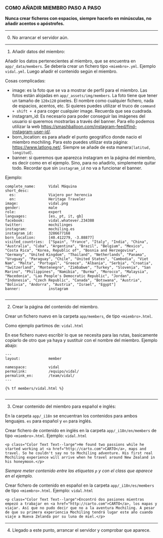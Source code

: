 ### COMO AÑADIR MIEMBRO PASO A PASO ###

**Nunca crear ficheros con espacios, siempre hacerlo en minúsculas, no añadir acentos o apóstrofes.**

---

0. No arrancar el servidor aún.

---

1. Añadir datos del miembro:

Añadir los datos pertenecientes al miembro, que se encuentra en ```app/_data/members```. Se debería crear un fichero tipo ```<miembro>.yml```. Ejemplo ```vidal.yml```. Luego añadir el contenido según el miembro.

Cosas complicadas:

- image: es la foto que se va a mostrar de perfil para el miembro. Las fotos están alojadas en ```app/_assets/img/members```. La foto tiene que tener un tamaño de ```120x120``` pixeles. El nombre como cualquier fichero, nada de espacios, acentos, etc. Si quieres puedes utilizar el truco de ```command + shift + 4``` para coger cualquier image. Recuerda que sea cuadrada.
- instagram_id: Es necesario para poder conseguir las imágenes del usuario si queremos mostrarlas a través del banner. Para ello podemos utilizar la web https://smashballoon.com/instagram-feed/find-instagram-user-id/.
- born_location: es para añadir el punto geográfico donde nacio el miembro mochiling. Para esto puedes utilizar esta página: https://www.latlong.net/. Siempre se añade de esta manera```[latitud, longitud]```.
- banner: si queremos que aparezca instagram en la página del miembro, es decir como en el ejemplo. Sino, para no añadirlo, simplemente quitar todo. Recordar que sin ```instagram_id``` no va a funcionar el banner.


Ejemplo:

```
complete_name:      Vidal Máquina
short_desc:
  es:               Viajero por herencia
  en:               Heritage Traveler
image:              vidal.png
gender:             male
role:               expert
languages:          [es, pt, it, gb]
facebook:           vidal.whatever.234388
twitter:            mochilinges
instagram:          mochiling.es
instagram_id:       3286677168
born_location:      [40.412279, -3.88877]
visited_countries:  ["Spain", "France", "Italy", "India", "China", "Australia", "Cuba", "Argentina", "Brazil", "Belgium", "Mexico", "Costa Rica", "Korea, Republic of", "Bosnia and Herzegovina", "Germany", "United Kingdom", "Thailand", "Netherlands", "Panama", "Uruguay", "Paraguay", "Chile", "United States", "Cambodia", "Viet Nam", "Malta", "Portugal", "Greece", "Albania", "Serbia", "Croatia", "Switzerland", "Montenegro", "Zimbabwe", "Turkey", "Slovenia", "San Marino", "Philippines", "Namibia", "Burma", "Morocco", "Malaysia", "Macedonia", "Lao People's Democratic Republic", "Jordan", "Indonesia", "Czech Republic", "Canada", "Botswana", "Austria", "Bolivia", "Andorra", "Austria", "Israel", "Egypt"]
banner:             instagram


```

---

2. Crear la página del contenido del miembro.

Crear un fichero nuevo en la carpeta ```app/members```, de tipo
```<miembro>.html```.

Como ejemplo partimos de: ```vidal.html```

En ese fichero nuevo escribir lo que se necesita para las rutas, basicamente copiarlo de otro que ya haya y sustituir con el nombre del miembro. Ejemplo abajo:

```
---
layout:             member

namespace:          vidal
permalink:          /equipo/vidal/
permalink_en:       /team/vidal/
---

{% tf members/vidal.html %}


```

---

3. Crear contenido del miembro para español e inglés:

En la carpeta ```app/_i18n``` se encuentran los contenidos para ambos lenguajes. ```es``` para español y ```en``` para inglés.

Crear fichero de contenido en inglés en la carpeta ```app/_i18n/en/members``` de tipo ```<miembro>.html```.  Ejemplo: ```vidal.html```

```
<p class="Color Text Text--large">He found two passions while he started working at <a href="http://carto.com">CARTO</a>, maps and travel. So he couldn't say no to Mochiling adventure. His first real Mochiling experience will arrive when he travel around New Zealand in his honeymoon.</p>
```

*Siempre meter contenido entre las etiquetas ```p``` y con el class que aparece en el ejemplo.*

Crear fichero de contenido en español en la carpeta ```app/_i18n/es/members``` de tipo ```<miembro>.html```.  Ejemplo: ```vidal.html```

```
<p class="Color Text Text--large">Encontró dos pasiones mientras empezó a trabajar en <a href="http://carto.com">CARTO</a>, los mapas y viajar. Así que no pudo decir que no a la aventura Mochiling. A pesar de que su primera experiencia Mochiling tendrá lugar este año cuando viaje a Nueva Zelanda por su luna de miel.</p>

```

---

4. Llegado a este punto, arrancar el servidor y comprobar que aparece.
